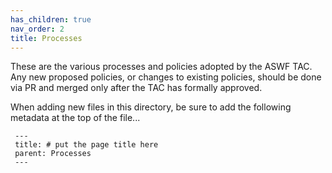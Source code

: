```yaml
---
has_children: true
nav_order: 2
title: Processes
---
```


These are the various processes and policies adopted by the ASWF TAC. Any new proposed policies, or changes to existing policies, should be done via PR and merged only after the TAC has formally approved.

When adding new files in this directory, be sure to add the following metadata at the top of the file...

```jekyll
 ---
 title: # put the page title here
 parent: Processes
 ---
 ```
